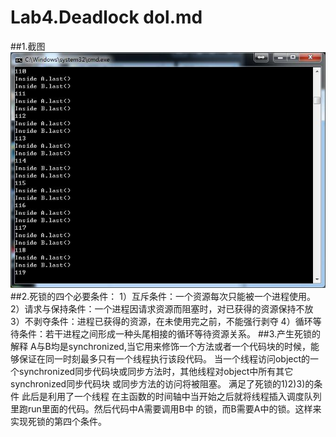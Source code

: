 # Lab4.Deadlock dol.md


##1.截图
![](https://github.com/Crazy-Jesse/ES2016_14353110/blob/master/DOL/lab4/DEADLOCK.jpg)
##2.死锁的四个必要条件：
    1）互斥条件：一个资源每次只能被一个进程使用。
    2）请求与保持条件：一个进程因请求资源而阻塞时，对已获得的资源保持不放
    3）不剥夺条件：进程已获得的资源，在未使用完之前，不能强行剥夺
	4）循环等待条件：若干进程之间形成一种头尾相接的循环等待资源关系。
##3.产生死锁的解释
        A与B均是synchronized,当它用来修饰一个方法或者一个代码块的时候，能够保证在同一时刻最多只有一个线程执行该段代码。
        当一个线程访问object的一个synchronized同步代码块或同步方法时，其他线程对object中所有其它synchronized同步代码块
    或同步方法的访问将被阻塞。
        满足了死锁的1)2)3)的条件
        此后是利用了一个线程 在主函数的时间轴中当开始之后就将线程插入调度队列里跑run里面的代码。然后代码中A需要调用B中
    的锁，而B需要A中的锁。这样来实现死锁的第四个条件。


